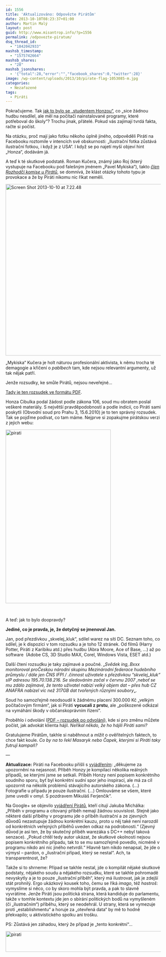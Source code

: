 ```yaml
---
id: 1556
title: 'Aktualizováno: Odpovězte Pirátům'
date: 2013-10-10T08:23:37+01:00
author: Martin Malý
layout: post
guid: http://www.misantrop.info/?p=1556
permalink: /odpovezte-piratum/
dsq_thread_id:
  - "1842042933"
mashsb_timestamp:
  - "1575742664"
mashsb_shares:
  - "28"
mashsb_jsonshares:
  - '{"total":28,"error":"","facebook_shares":0,"twitter":28}'
image: /wp-content/uploads/2013/10/pirate-flag-1053085-m.jpg
categories:
  - Nezařazené
tags:
  - Piráti
---
```

Pokračujeme. Tak [jak to bylo se &#8222;studentem Honzou&#8220;](http://www.misantrop.info/ptejte-se-piratu/), co &#8222;sice žádnou hudbu nesdílel, ale měl na počítači nainstalované programy, které potřeboval do školy&#8220;? Trochu jinak, přátelé. Pokud vás zajímají tvrdá fakta, račte si počíst.

<!--more-->

Na otázku, proč mají jako fotku někoho úplně jiného, odpověděli Piráti na Facebooku roztomile v intencích své obskurnosti: &#8222;Ilustrační fotka zůstává ilustrační fotkou, i když je z USA&#8220;. I když se po najetí myší objeví hint &#8222;Honza&#8220;, dodávám já.

A teď k té skutkové podstatě. Roman Kučera, známý jako Roj (který vystupuje na Facebooku pod falešným jménem &#8222;Pavel Mykiska&#8220;), takto [_člen Rozhodčí komise u Pirátů_](http://www.pirati.cz/lide/roman_kucera), se domnívá, že klást otázky tohoto typu je provokace a že by Piráti nikomu nic říkat neměli.

[<img class="aligncenter size-full wp-image-1557" alt="Screen Shot 2013-10-10 at 7.22.48" src="http://www.misantrop.info/wp-content/uploads/2013/10/Screen-Shot-2013-10-10-at-7.22.48.png" width="602" height="556" srcset="https://www.misantrop.info/wp-content/uploads/2013/10/Screen-Shot-2013-10-10-at-7.22.48.png 602w, https://www.misantrop.info/wp-content/uploads/2013/10/Screen-Shot-2013-10-10-at-7.22.48-200x184.png 200w, https://www.misantrop.info/wp-content/uploads/2013/10/Screen-Shot-2013-10-10-at-7.22.48-500x461.png 500w" sizes="(max-width: 602px) 100vw, 602px" />](http://www.misantrop.info/wp-content/uploads/2013/10/Screen-Shot-2013-10-10-at-7.22.48.png)

&#8222;Mykiska&#8220; Kučera je holt náturou profesionální aktivista, k němu trocha té demagogie a křičení o _pablbech_ tam, kde nejsou relevantní argumenty, už tak nějak patří.

Jenže rozsudky, ke smůle Pirátů, nejsou neveřejné&#8230;

[Tady je ten rozsudek ve formátu PDF](https://dl.dropboxusercontent.com/u/10456669/piratkauza.pdf).

Honza Cibulka podal žádost podle zákona 106, soud mu obratem poslal veškeré materiály. S největší pravděpodobností a podle indicií, co Piráti sami poskytli (Obvodní soud pro Prahu 3, 15.6.2010) je to ten správný rozsudek. Tak se pojďme podívat, co tam máme. Nejprve si zopakujme pirátskou verzi z jejich webu:

[<img class="aligncenter size-full wp-image-1549" alt="pirati" src="http://www.misantrop.info/wp-content/uploads/2013/10/pirati.png" width="341" height="563" srcset="https://www.misantrop.info/wp-content/uploads/2013/10/pirati.png 341w, https://www.misantrop.info/wp-content/uploads/2013/10/pirati-121x200.png 121w, https://www.misantrop.info/wp-content/uploads/2013/10/pirati-302x500.png 302w" sizes="(max-width: 341px) 100vw, 341px" />](http://www.misantrop.info/wp-content/uploads/2013/10/pirati.png)

&nbsp;

A teď: jak to bylo doopravdy?

**Jediné, co je pravda, je, že dotyčný se jmenoval Jan.**

Jan, pod přezdívkou &#8222;skvelej_kluk&#8220;, sdílel warez na síti DC. Seznam toho, co sdílel, je k dispozici v tom rozsudku a je toho 12 stránek. Od filmů (Harry Potter, Piráti z Karibiku atd.) přes hudbu (Abra Moore, Ace of Base, &#8230;) až po software  (Adobe CS, 3D Studio MAX, Corel, Windows Vista, ESET atd.)

Další čtení rozsudku je taky zajímavé a poučné. &#8222;_Svědek ing,.Bxxx monitoroval proČeskou národní skupinu Mezinárodní federace hudebního průmyslu / dále jen ČNS IFPI / .činnost uživatele s přezdívkou “skvelej_kluk“ sIP adresou 195.70.138.216. Se sledováním začal v červnu 2007 ,neboť se mu zdálo zajímavé, že tento uživatel nabízí velký objem dat &#8211; přes hub CZ ANAFRA nabízel víc než 317GB dat tvořených různými soubory_&#8222;.

Soud ho samozřejmě neodsoudil k žádnému placení 300.000 Kč &#8222;velkým počítačovým firmám&#8220;, jak si Piráti **vycucali z prstu**, ale &#8222;poškozené odkázal na vymáhání škody v občanskoprávním řízení&#8220;.

Proběhlo i odvolání ([PDF &#8211; rozsudek po odvolání](https://dl.dropboxusercontent.com/u/10456669/piratkauza2.pdf)), kde si pro změnu můžete počíst, jak advokát klienta hájil. _Neříkal někdo, že ho hájili Piráti sami?_

Gratulujeme Pirátům, takhle si naběhnout a _mlžit_ o ověřitelných faktech, to chce fakt koule. _Co by na to řekl Masaryk nebo Čapek, kterými si Piráti taky futrují kampaň?_

&#8212;

**Aktualizace:** Piráti na Facebooku přišli s [vyjádřením](https://www.facebook.com/ceska.piratska.strana/posts/10151834575574039?comment_id=28269685&offset=-50&total_comments=41): &#8222;děkujeme za upozornění na nejasnost. Příběh Honzy je kompilací několika reálných případů, se kterými jsme se setkali. Příběh Honzy není popisem konkrétního soudního sporu, byť byl konkrétní sudní spor jeho inspirací, ale má za cíl upozornit na několik problémů stávajícího autorského zákona. (&#8230;) Fotografie u případu je pouze ilustrační. (&#8230;) Omlouváme se všem, které jsme uvedli v omyl. S pozdravem Mikuláš Ferjenčík&#8220;.

Na Google+ se objevilo [vyjádření Pirátů](https://plus.google.com/113310267302720214724/posts/CfxEsGhyMF1), kteří citují Jakuba Michálka: &#8222;Příběh v programu a citovaný příběh nemají žádnou souvislost. Stejně jako některé další příběhy v programu jde o příběh ilustrační a ze zjevných důvodů nezastupuje žádnou konkrétní kauzu, proto u něj také není narozdíl od konkrétních veřejných příběhů uveden odkaz na podrobnosti.&#8220; (Zjevný důvod je asi ten, že by skutečný příběh warezáka s DC++ nebyl taková senzace). &#8222;Pokud chtěl tedy autor ukázat, že skutkové okolnosti nejsou popisem konkrétního případu, tak to se mu samozřejmě povedlo, nicméně v programu nikdo ani nic jiného netvrdil.&#8220; Hlavně tam nikdo nenapsal, že jde o výmysl &#8211; pardon, o &#8222;ilustrační případ, který se nestal&#8220;. Ach, ta transparentnost, že?

Takže si to shrneme: Případ se takhle nestal, jde o kompilát nějaké skutkové podstaty, nějakého soudu a nějakého rozsudku, které se takhle pohromadě nevyskytly a je to pouze &#8222;ilustrační příběh&#8220;, který má ilustrovat, jak je zdejší stát prohnilý. Ergo ukázkový kousek toho, čemu se říká _imago_, též _hastroš_: vymyslíme si něco, co by skoro mohla být pravda, a pak to slavně vyvrátíme. Jenže Piráti jsou politická strana, která kandiduje do parlamentu, takže v tomhle kontextu jde jen o sbírání politických bodů na vymyšleném (či &#8222;ilustračním&#8220;) příběhu, který se neodehrál. U strany, která se vymezuje proti &#8222;establishmentu&#8220; a horuje za &#8222;otevřená data&#8220; by mě to hodně překvapilo; u aktivistického spolku ani trošku.

PS: Zůstává jen záhadou, který že případ je &#8222;tento konkrétní&#8220;&#8230;

[<img class="aligncenter size-full wp-image-1569" alt="pirati" src="http://www.misantrop.info/wp-content/uploads/2013/10/pirati.jpg" width="615" height="67" srcset="https://www.misantrop.info/wp-content/uploads/2013/10/pirati.jpg 615w, https://www.misantrop.info/wp-content/uploads/2013/10/pirati-200x21.jpg 200w, https://www.misantrop.info/wp-content/uploads/2013/10/pirati-500x54.jpg 500w" sizes="(max-width: 615px) 100vw, 615px" />](http://www.misantrop.info/wp-content/uploads/2013/10/pirati.jpg)
